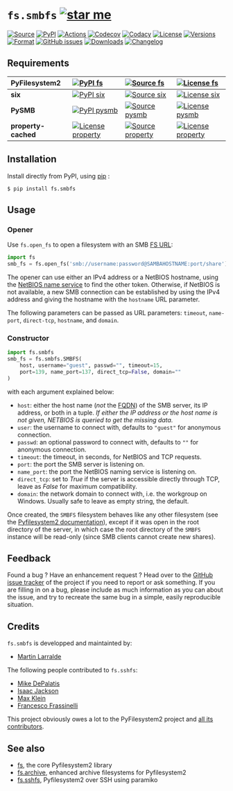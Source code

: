 # `fs.smbfs` [![star me](https://img.shields.io/github/stars/althonos/fs.smbfs.svg?style=social&maxAge=3600&label=Star)](https://github.com/althonos/fs.smbfs/stargazers)

[![Source](https://img.shields.io/badge/source-GitHub-303030.svg?logo=git&maxAge=36000&style=flat-square)](https://github.com/althonos/fs.smbfs)
[![PyPI](https://img.shields.io/pypi/v/fs.smbfs.svg?logo=pypi&style=flat-square&maxAge=3600)](https://pypi.python.org/pypi/fs.smbfs)
[![Actions](https://img.shields.io/github/workflow/status/althonos/fs.smbfs/Test/master?logo=github&style=flat-square&maxAge=300)](https://github.com/althonos/fs.smbfs/actions)
[![Codecov](https://img.shields.io/codecov/c/github/althonos/fs.smbfs/master.svg?logo=codecov&style=flat-square&maxAge=300)](https://codecov.io/gh/althonos/fs.smbfs)
[![Codacy](https://img.shields.io/codacy/grade/82d40d17b4734692a9e70c5af5cc2a5b/master.svg?logo=codacy&style=flat-square&maxAge=300)](https://www.codacy.com/app/althonos/fs.smbfs/dashboard)
[![License](https://img.shields.io/pypi/l/fs.smbfs.svg?style=flat-square&maxAge=300)](https://choosealicense.com/licenses/mit/)
[![Versions](https://img.shields.io/pypi/pyversions/fs.smbfs.svg?logo=python&style=flat-square&maxAge=300)](https://pypi.org/project/fs.smbfs)
[![Format](https://img.shields.io/pypi/format/fs.smbfs.svg?style=flat-square&maxAge=300)](https://pypi.python.org/pypi/fs.smbfs)
[![GitHub issues](https://img.shields.io/github/issues/althonos/fs.smbfs.svg?style=flat-square&maxAge=600)](https://github.com/althonos/fs.smbfs/issues)
[![Downloads](https://img.shields.io/badge/dynamic/json?style=flat-square&color=303f9f&maxAge=86400&label=downloads&query=%24.total_downloads&url=https%3A%2F%2Fapi.pepy.tech%2Fapi%2Fprojects%2Ffs.smbfs)](https://pepy.tech/project/fs.smbfs)
[![Changelog](https://img.shields.io/badge/keep%20a-changelog-8A0707.svg?maxAge=2678400&style=flat-square)](https://github.com/althonos/fs.smbfs/blob/master/CHANGELOG.md)


## Requirements

| **PyFilesystem2** | [![PyPI fs](https://img.shields.io/pypi/v/fs.svg?maxAge=300&style=flat-square)](https://pypi.python.org/pypi/fs) | [![Source fs](https://img.shields.io/badge/source-GitHub-303030.svg?maxAge=36000&style=flat-square)](https://github.com/PyFilesystem/pyfilesystem2) | [![License fs](https://img.shields.io/pypi/l/fs.svg?maxAge=36000&style=flat-square)](https://choosealicense.com/licenses/mit/) |
|:-|:-|:-|:-|
| **six** | [![PyPI six](https://img.shields.io/pypi/v/six.svg?maxAge=300&style=flat-square)](https://pypi.python.org/pypi/six) | [![Source six]( https://img.shields.io/badge/source-GitHub-303030.svg?maxAge=36000&style=flat-square )]( https://github.com/benjaminp/six) | [![License six](https://img.shields.io/pypi/l/six.svg?maxAge=36000&style=flat-square)](https://choosealicense.com/licenses/mit/) |
| **PySMB** | [![PyPI pysmb](https://img.shields.io/pypi/v/pysmb.svg?maxAge=300&style=flat-square)](https://pypi.python.org/pypi/pysmb) | [![Source pysmb]( https://img.shields.io/badge/source-GitHub-303030.svg?maxAge=36000&style=flat-square )]( https://github.com/miketeo/pysmb) | [![License pysmb](https://img.shields.io/pypi/l/pysmb.svg?maxAge=36000&style=flat-square)](https://choosealicense.com/licenses/zlib/) |
| **property-cached** | [![License property](https://img.shields.io/pypi/v/property-cached.svg?maxAge=300&style=flat-square)](https://pypi.python.org/pypi/property-cached) | [![Source property]( https://img.shields.io/badge/source-GitHub-303030.svg?maxAge=36000&style=flat-square )](https://github.com/althonos/property-cached) | [![License property]( https://img.shields.io/pypi/l/property-cached.svg?maxAge=36000&style=flat-square )]( https://choosealicense.com/licenses/bsd-3-clause/) |

## Installation

Install directly from PyPI, using [pip](https://pip.pypa.io/) :

```console
$ pip install fs.smbfs
```

## Usage

### Opener

Use `fs.open_fs` to open a filesystem with an SMB [FS
URL](https://pyfilesystem2.readthedocs.io/en/latest/openers.html):

```python
import fs
smb_fs = fs.open_fs('smb://username:password@SAMBAHOSTNAME:port/share')
```

The opener can use either an IPv4 address or a NetBIOS hostname, using the
[NetBIOS name service](https://en.wikipedia.org/wiki/NetBIOS#Name_service) to
find the other token. Otherwise, if NetBIOS is not available, a new SMB
connection can be established by using the IPv4 address and giving the
hostname with the `hostname` URL parameter.

The following parameters can be passed as URL parameters: `timeout`,
`name-port`, `direct-tcp`, `hostname`, and `domain`.


### Constructor

```python
import fs.smbfs
smb_fs = fs.smbfs.SMBFS(
    host, username="guest", passwd="", timeout=15,
    port=139, name_port=137, direct_tcp=False, domain=""
)
```

with each argument explained below:

- `host`: either the host name (*not* the [FQDN](https://en.wikipedia.org/wiki/Fully_qualified_domain_name))
  of the SMB server, its IP address, or both in a tuple.
  *If either the IP address or the host name is not given, NETBIOS is queried to get the missing data.*
- `user`: the username to connect with, defaults to `"guest"` for anonymous
  connection.
- `passwd`: an optional password to connect with, defaults to `""` for
  anonymous connection.
- `timeout`: the timeout, in seconds, for NetBIOS and TCP requests.
- `port`: the port the SMB server is listening on.
- `name_port`: the port the NetBIOS naming service is listening on.
- `direct_tcp`: set to *True* if the server is accessible directly
  through TCP, leave as *False* for maximum compatibility.
- `domain`: the network domain to connect with, i.e. the workgroup on
  Windows. Usually safe to leave as empty string, the default.

Once created, the `SMBFS` filesystem behaves like any other filesystem
(see the [Pyfilesystem2 documentation](https://pyfilesystem2.readthedocs.io)),
except if it was open in the root directory of the server, in which case the
root directory of the `SMBFS` instance will be read-only (since SMB clients
cannot create new shares).

## Feedback

Found a bug ? Have an enhancement request ? Head over to the [GitHub
issue tracker](https://github.com/althonos/fs.smbfs/issues) of the
project if you need to report or ask something. If you are filling in on
a bug, please include as much information as you can about the issue,
and try to recreate the same bug in a simple, easily reproducible
situation.


## Credits

`fs.smbfs` is developped and maintainted by:
- [Martin Larralde](https://github.com/althonos)

The following people contributed to `fs.sshfs`:
- [Mike DePalatis](https://github.com/mivade)
- [Isaac Jackson](https://github.com/Vegemash)
- [Max Klein](https://github.com/telamonian)
- [Francesco Frassinelli](https://github.com/frafra)

This project obviously owes a lot to the PyFilesystem2 project and
[all its contributors](https://github.com/PyFilesystem/pyfilesystem2/blob/master/CONTRIBUTORS.md).


## See also

-   [fs](https://github.com/Pyfilesystem/pyfilesystem2), the core
    Pyfilesystem2 library
-   [fs.archive](https://github.com/althonos/fs.archive), enhanced
    archive filesystems for Pyfilesystem2
-   [fs.sshfs](https://github.com/althonos/fs.sshfs), Pyfilesystem2 over
    SSH using paramiko
